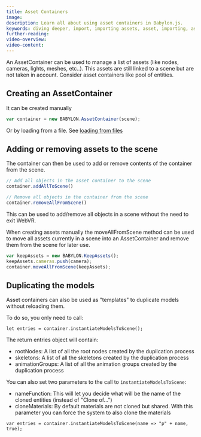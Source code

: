 ```yaml
---
title: Asset Containers
image: 
description: Learn all about using asset containers in Babylon.js.
keywords: diving deeper, import, importing assets, asset, importing, asset containers
further-reading:
video-overview:
video-content:
---
```


An AssetContainer can be used to manage a list of assets (like nodes, cameras, lights, meshes, etc..). This assets are still linked to a scene but are not taken in account. Consider asset containers like pool of entities.

## Creating an AssetContainer

It can be created manually
```javascript
var container = new BABYLON.AssetContainer(scene);
```
Or by loading from a file. See [loading from files](/divingDeeper/importers/loadingFileTypes)

## Adding or removing assets to the scene

The container can then be used to add or remove contents of the container from the scene.
```javascript
// Add all objects in the asset container to the scene
container.addAllToScene()

// Remove all objects in the container from the scene
container.removeAllFromScene()
```

<Playground id="#5NFRVE#1" title="Asset Container Adding and Removing Assets" description="Simple Example of adding and removing asset container assets into your scene." image="/img/playgroundsAndNMEs/divingDeeperAssetContainer1.jpg"/>

This can be used to add/remove all objects in a scene without the need to exit WebVR. <Playground id="#JA1ND3#48" title="Asset Container Adding and Removing Assets in WebVR" description="Simple Example of adding and removing asset container assets into your WebVR scene." image="/img/playgroundsAndNMEs/divingDeeperAssetContainer2.jpg"/>

When creating assets manually the moveAllFromScene method can be used to move all assets currently in a scene into an AssetContainer and remove them from the scene for later use. 
```javascript
var keepAssets = new BABYLON.KeepAssets();
keepAssets.cameras.push(camera);
container.moveAllFromScene(keepAssets);
```
<Playground id="#5NFRVE#3" title="Moving Assets Into an Asset Container" description="Simple Example of moving assets in a scene into an asset container."/> 

## Duplicating the models
Asset containers can also be used as "templates" to duplicate models without reloading them.

To do so, you only need to call:
```
let entries = container.instantiateModelsToScene();
```

The return entries object will contain:
- rootNodes: A list of all the root nodes created by the duplication process
- skeletons: A list of all the skeletons created by the duplication process
- animationGroups: A list of all the animation groups created by the duplication process

<Playground id="#S7E00P" title="Instantiating Asset Container Assets" description="Simple Example of using asset containers as templates to dupliate assets in a scene." image="/img/playgroundsAndNMEs/divingDeeperAssetContainer3.jpg"/>

You can also set two parameters to the call to `instantiateModelsToScene`:
- nameFunction: This will let you decide what will be the name of the cloned entities (instead of "Clone of...")
- cloneMaterials: By default materials are not cloned but shared. With this parameter you can force the system to also clone the materials

```
var entries = container.instantiateModelsToScene(name => "p" + name, true);
```
